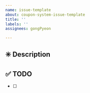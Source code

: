 ```yaml
---
name: issue-template
about: coupon-system-issue-template
title: ''
labels: ''
assignees: gongPyeon

---
```


## ✳️ Description

## ✅ TODO
- [ ]
